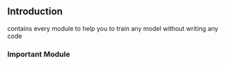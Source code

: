 ## Introduction

contains every module to help you to train any model without writing any code

### Important Module
